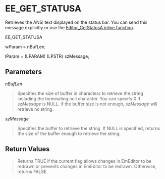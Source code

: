 # EE\_GET\_STATUSA

Retrieves the ANSI text displayed on the status bar. You can send this
message explicitly or use the [Editor\_GetStatusA inline function](../macro/editor_getstatusa).

EE\_GET\_STATUSA

wParam = nBufLen;

lParam = (LPARAM) (LPSTR) szMessage;

## Parameters

_nBufLen_

> Specifies the size of buffer in characters to retrieve the string including the terminating null character. You can specify 0 if _szMessage_ is NULL. If the buffer size is not enough, _szMessage_ will retrieve no string.

_szMessage_

> Specifies the buffer to retrieve the string. If NULL is specified, returns the size of the buffer enough to retrieve the string.

## Return Values

> Returns TRUE if the current flag allows changes in EmEditor to be redrawn or prevents changes in EmEditor to be redrawn. Otherwise, returns FALSE.
